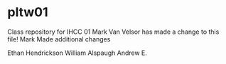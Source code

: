 # pltw01
Class repository for IHCC 01
Mark Van Velsor has made a change to this file!
Mark Made additional changes

Ethan Hendrickson
William Alspaugh
Andrew E.
